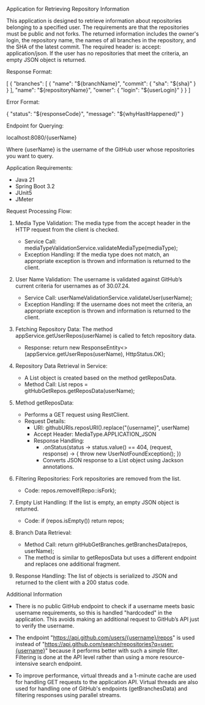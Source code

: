 Application for Retrieving Repository Information

This application is designed to retrieve information about repositories belonging to a specified user.
The requirements are that the repositories must be public and not forks. The returned information
includes the owner's login, the repository name, the names of all branches in the repository, and the
SHA of the latest commit. The required header is: accept: application/json. If the user has no
repositories that meet the criteria, an empty JSON object is returned.

Response Format:

[
 {
 "branches": [
 {
 "name": "${branchName}",
 "commit": {
 "sha": "${sha}"
 }
 }
 ],
 "name": "${repositoryName}",
 "owner": {
 "login": "${userLogin}"
 }
 }
]

Error Format:

{
 "status": "${responseCode}",
 "message": "${whyHasItHappened}"
}

Endpoint for Querying:

localhost:8080/{userName}

Where {userName} is the username of the GitHub user whose repositories you want to query.

Application Requirements:

- Java 21
- Spring Boot 3.2
- JUnit5
- JMeter

Request Processing Flow:

1. Media Type Validation: The media type from the accept header in the HTTP request from the client is checked.
    - Service Call: mediaTypeValidationService.validateMediaType(mediaType);
    - Exception Handling: If the media type does not match, an appropriate exception is thrown and information is returned to the client.

2. User Name Validation: The username is validated against GitHub’s current criteria for usernames as of 30.07.24.
    - Service Call: userNameValidationService.validateUser(userName);
    - Exception Handling: If the username does not meet the criteria, an appropriate exception is thrown and information is returned to the client.

3. Fetching Repository Data: The method appService.getUserRepos(userName) is called to fetch repository data.
    - Response: return new ResponseEntity<>(appService.getUserRepos(userName), HttpStatus.OK);

4. Repository Data Retrieval in Service:
    - A List<Repo> object is created based on the method getReposData.
    - Method Call: List<Repo> repos = gitHubGetRepos.getReposData(userName);

5. Method getReposData:
    - Performs a GET request using RestClient.
    - Request Details:
        - URI: githubURIs.reposURI().replace("{username}", userName)
        - Accept Header: MediaType.APPLICATION_JSON
        - Response Handling:
            - .onStatus(status -> status.value() == 404, (request, response) -> { throw new UserNotFoundException(); })
            - Converts JSON response to a List<Repo> object using Jackson annotations.

6. Filtering Repositories: Fork repositories are removed from the list.
    - Code: repos.removeIf(Repo::isFork);
    
7. Empty List Handling: If the list is empty, an empty JSON object is returned.
    - Code: if (repos.isEmpty()) return repos;

8. Branch Data Retrieval:
    - Method Call: return gitHubGetBranches.getBranchesData(repos, userName);
    - The method is similar to getReposData but uses a different endpoint and replaces one additional fragment.

8. Response Handling: The list of objects is serialized to JSON and returned to the client with a 200 status code.

Additional Information

- There is no public GitHub endpoint to check if a username meets basic username requirements, so this is handled "hardcoded" in the application. This avoids making an additional request to GitHub’s API just to verify the username.

- The endpoint "https://api.github.com/users/{username}/repos" is used instead of "https://api.github.com/search/repositories?q=user:{username}" because it performs better with such a simple filter. Filtering is done at the API level rather than using a more resource-intensive search endpoint.

- To improve performance, virtual threads and a 1-minute cache are used for handling GET requests to the application API. Virtual threads are also used for handling one of GitHub's endpoints (getBranchesData) and filtering responses using parallel streams.

